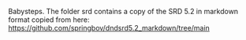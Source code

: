 Babysteps.
The folder srd contains a copy of the SRD 5.2 in markdown format copied from here: https://github.com/springbov/dndsrd5.2_markdown/tree/main
